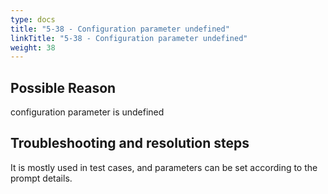 ```yaml
---
type: docs
title: "5-38 - Configuration parameter undefined"
linkTitle: "5-38 - Configuration parameter undefined"
weight: 38
---
```


## Possible Reason

configuration parameter is undefined

## Troubleshooting and resolution steps

It is mostly used in test cases, and parameters can be set according to the prompt details.

<p style="margin-top: 3rem;"> </p>